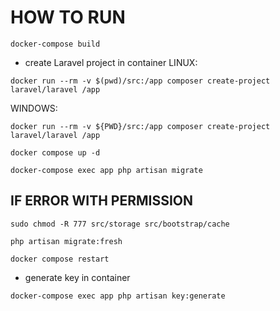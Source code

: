 # HOW TO RUN
```
docker-compose build
```
- create Laravel project in container
LINUX:
```
docker run --rm -v $(pwd)/src:/app composer create-project laravel/laravel /app
```
WINDOWS:
```
docker run --rm -v ${PWD}/src:/app composer create-project laravel/laravel /app
```


```
docker compose up -d
```

```
docker-compose exec app php artisan migrate
```

## IF ERROR WITH PERMISSION
```
sudo chmod -R 777 src/storage src/bootstrap/cache
```

```
php artisan migrate:fresh
```

```
docker compose restart
```

- generate key in container
```
docker-compose exec app php artisan key:generate
```